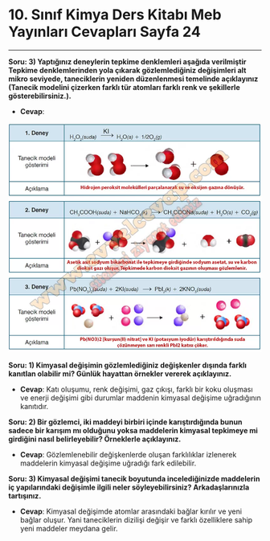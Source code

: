 # 10. Sınıf Kimya Ders Kitabı Meb Yayınları Cevapları Sayfa 24

---

**Soru: 3) Yaptığınız deneylerin tepkime denklemleri aşağıda verilmiştir Tepkime denklemlerinden yola çıkarak gözlemlediğiniz değişimleri alt mikro seviyede, taneciklerin yeniden düzenlenmesi temelinde açıklayınız (Tanecik modelini çizerken farklı tür atomları farklı renk ve şekillerle gösterebilirsiniz.).**

-   **Cevap**:

![Image 1](./image_1.webp)

**Soru: 1) Kimyasal değişimin gözlemlediğiniz değişkenler dışında farklı kanıtlan olabilir mi? Günlük hayattan örnekler vererek açıklayınız.**

-   **Cevap**: Katı oluşumu, renk değişimi, gaz çıkışı, farklı bir koku oluşması ve enerji değişimi gibi durumlar maddenin kimyasal değişime uğradığının kanıtıdır.

**Soru: 2) Bir gözlemci, iki maddeyi birbiri içinde karıştırdığında bunun sadece bir karışım mı olduğunu yoksa maddelerin kimyasal tepkimeye mi girdiğini nasıl belirleyebilir? Örneklerle açıklayınız.**

-   **Cevap**: Gözlemlenebilir değişkenlerde oluşan farklılıklar izlenerek maddelerin kimyasal değişime uğradığı fark edilebilir.

**Soru: 3) Kimyasal değişimi tanecik boyutunda incelediğinizde maddelerin iç yapılarındaki değişimle ilgili neler söyleyebilirsiniz? Arkadaşlarınızla tartışınız.**

-   **Cevap**: Kimyasal değişimde atomlar arasındaki bağlar kırılır ve yeni bağlar oluşur. Yani taneciklerin dizilişi değişir ve farklı özelliklere sahip yeni maddeler meydana gelir.